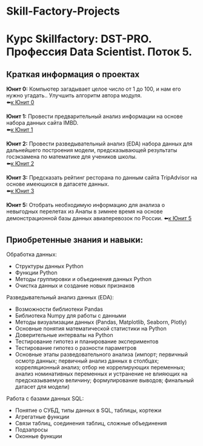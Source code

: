 # Skill-Factory-Projects
# Курс Skillfactory: DST-PRO. Профессия Data Scientist. Поток 5.


## Краткая информация о проектах

**Юнит 0:** Компьютер загадывает целое число от 1 до 100, и нам его нужно угадать.. Улучшить алгоритм автора модуля.   
:arrow_left:[к Юнит 0](https://github.com/HeronFL/Skill-Factory-Projects/tree/master/module_0)

**Юнит 1:** Провести предварительный анализ информации на основе набора данных сайта IMBD.   
:arrow_left:[к Юнит 1](https://github.com/HeronFL/Skill-Factory-Projects/tree/master/module_1)  

**Юнит 2:** Провести разведывательный анализ (EDA) набора данных для дальнейшего построения модели,  предсказывающей результаты госэкзамена по математике для учеников школы.  
:arrow_left:[к Юнит 2](https://github.com/HeronFL/Skill-Factory-Projects/tree/master/module_2)  

**Юнит 3:** Предсказать рейтинг ресторана по данным сайта TripAdvisor на основе имеющихся в датасете данных.  
:arrow_left:[к Юнит 3](https://github.com/HeronFL/Skill-Factory-Projects/tree/master/module_3)

**Юнит 5:** Отобрать необходимую информацию для анализа о невыгодных перелетах из Анапы в зимнее время на основе демонстрационной базы данных авиаперевозок по России.
:arrow_left:[к Юнит 5](https://github.com/HeronFL/Skill-Factory-Projects/tree/master/module_4)



## Приобретенные знания и навыки:

Обработка данных:
- Структуры данных Python
- Функции Python
- Методы группировки и объединения данных Python
- Очистка данных и создание новых признаков

Разведывательный анализ данных (EDA):
- Возможности библиотеки Pandas
- Библиотека Numpy для работы с данными
- Методы визуализации данных (Pandas, Matplotlib, Seaborn, Plotly)
- Основные понятия математической статистики на Python
- Доверительные интервалы на Python
- Тестирование гипотез и планирование экспериментов
- Тестирование гипотез о разности параметров
- Основные этапы разведовательного анализа (импорт; первичный осмотр данных; первичный анализ данных в столбцах; корреляционный анализ; отбор не коррелирующих переменных; анализ номинативных переменных и устранение не влияющих на предсказываемую величину;  формулирование выводов; финальный датасет для модели)

Работа с базами данных SQL:
- Понятие о СУБД, типы данных в SQL, таблицы, кортежи
- Агрегатные функции
- Связи таблиц, соединения таблиц, сложные объединения
- Подзапросы
- Оконные функции